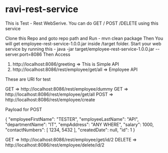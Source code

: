 # ravi-rest-service

This is Test - Rest WebSerive.
You can do GET / POST /DELETE using this service

Clone this Repo and goto repo path
and 
Run - mvn clean package
Then
You will get employee-rest-service-1.0.0.jar inside /target folder.
Start your web service by running this - java -jar target/employee-rest-service-1.0.0.jar --server.port=8086
Then Access 
1. http://localhost:8086/greeting => This is Simple API
2. http://localhost:8086/rest/employee/get/all => Employee API

These are URI for test

GET =>  http://localhost:8086/rest/employee/dummy
GET =>  http://localhost:8086/rest/employee/get/all
POST =>  http://localhost:8086/rest/employee/create

Payload for POST

{
    "employeeFirstName": "TESTER",
    "employeeLastName": "API",
    "departmentName": "IT",
    "empAddress": "ANY WHERE",
    "salary": 1000,
    "contactNumbers": [
        1234,
        5432
    ],
    "createdDate": null,
    "id": 1
}

GET =>  http://localhost:8086/rest/employee/get/id/2
DELETE =>  http://localhost:8086/rest/employee/delete/id/2

